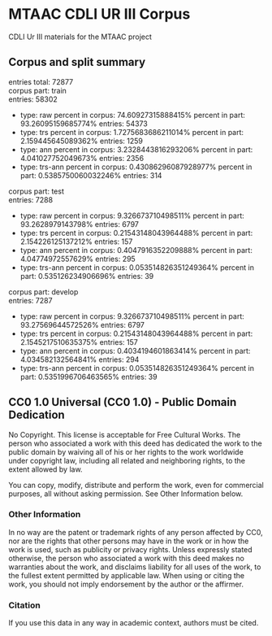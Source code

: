 # MTAAC CDLI UR III Corpus
CDLI Ur III materials for the MTAAC project

## Corpus and split summary
entries total: 72877\
corpus part: train\
entries: 58302
- type: raw percent in corpus: 74.60927315888415% percent in part: 93.26095159685774% entries: 54373
- type: trs percent in corpus: 1.7275683686211014% percent in part: 2.159445645089362% entries: 1259
- type: ann percent in corpus: 3.2328443816293206% percent in part: 4.041027752049673% entries: 2356
- type: trs-ann percent in corpus: 0.43086296087928977% percent in part: 0.5385750060032246% entries: 314

corpus part: test\
entries: 7288
- type: raw percent in corpus: 9.326673710498511% percent in part: 93.2628979143798% entries: 6797
- type: trs percent in corpus: 0.21543148043964488% percent in part: 2.154226125137212% entries: 157
- type: ann percent in corpus: 0.4047916352209888% percent in part: 4.04774972557629% entries: 295
- type: trs-ann percent in corpus: 0.053514826351249364% percent in part: 0.535126234906696% entries: 39

corpus part: develop\
entries: 7287
- type: raw percent in corpus: 9.326673710498511% percent in part: 93.27569644572526% entries: 6797
- type: trs percent in corpus: 0.21543148043964488% percent in part: 2.1545217510635375% entries: 157
- type: ann percent in corpus: 0.4034194601863414% percent in part: 4.034582132564841% entries: 294
- type: trs-ann percent in corpus: 0.053514826351249364% percent in part: 0.5351996706463565% entries: 39

## CC0 1.0 Universal (CC0 1.0) - Public Domain Dedication
No Copyright. This license is acceptable for Free Cultural Works. The person who associated a work with this deed has dedicated the work to the public domain by waiving all of his or her rights to the work worldwide under copyright law, including all related and neighboring rights, to the extent allowed by law.

You can copy, modify, distribute and perform the work, even for commercial purposes, all without asking permission. See Other Information below.

### Other Information
In no way are the patent or trademark rights of any person affected by CC0, nor are the rights that other persons may have in the work or in how the work is used, such as publicity or privacy rights. Unless expressly stated otherwise, the person who associated a work with this deed makes no warranties about the work, and disclaims liability for all uses of the work, to the fullest extent permitted by applicable law. When using or citing the work, you should not imply endorsement by the author or the affirmer.

### Citation
If you use this data in any way in academic context, authors must be cited.
